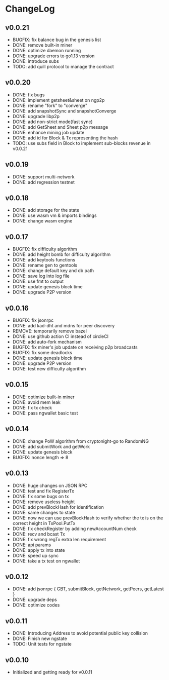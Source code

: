 # ChangeLog

## v0.0.21

- BUGFIX: fix balance bug in the genesis list
- DONE: remove built-in miner
- DONE: optimize daemon running
- DONE: upgrade errors to go1.13 version
- DONE: introduce subs
- TODO: add quill protocol to manage the contract

## v0.0.20

- DONE: fix bugs
- DONE: implement getsheet&sheet on ngp2p
- DONE: rename "fork" to "converge"
- DONE: add snapshotSync and snapshotConverge
- DONE: upgrade libp2p
- DONE: add non-strict mode(fast sync)
- DONE: add GetSheet and Sheet p2p message
- DONE: enhance mining job update
- DONE: add id for Block & Tx representing the hash
- TODO: use subs field in Block to implement sub-blocks revenue in v0.0.21

## v0.0.19

- DONE: support multi-network
- DONE: add regression testnet

## v0.0.18

- DONE: add storage for the state
- DONE: use wasm vm & imports bindings
- DONE: change wasm engine

## v0.0.17

- BUGFIX: fix difficulty algorithm
- DONE: add height bomb for difficulty algorithm
- DONE: add keytools functions
- DONE: rename gen to gentools
- DONE: change default key and db path
- DONE: save log into log file
- DONE: use fmt to output
- DONE: update genesis block time
- DONE: upgrade P2P version

## v0.0.16

- BUGFIX: fix jsonrpc
- DONE: add kad-dht and mdns for peer discovery
- REMOVE: temporarily remove bazel
- DONE: use github action CI instead of circleCI
- DONE: add auto-fork mechanism
- BUGFIX: fix miner's job update on receiving p2p broadcasts
- BUGFIX: fix some deadlocks
- DONE: update genesis block time
- DONE: upgrade P2P version
- DONE: test new difficulty algorithm

## v0.0.15

- DONE: optimize built-in miner
- DONE: avoid mem leak
- DONE: fix tx check
- DONE: pass ngwallet basic test

## v0.0.14

- DONE: change PoW algorithm from cryptonight-go to RandomNG
- DONE: add submitWork and getWork
- DONE: update genesis block
- BUGFIX: nonce length => 8

## v0.0.13

- DONE: huge changes on JSON RPC
- DONE: test and fix RegisterTx
- DONE: fix some bugs on tx
- DONE: remove useless height
- DONE: add prevBlockHash for identification
- DONE: same changes to state
- DONE: now we can use prevBlockHash to verify whether the tx is on the correct height in TxPool.PutTx
- DONE: fix checkRegister by adding newAccountNum check
- DONE: recv and bcast Tx
- DONE: fix wrong regTx extra len requirement
- DONE: api params
- DONE: apply tx into state
- DONE: speed up sync
- DONE: take a tx test on ngwallet

## v0.0.12

- DONE: add jsonrpc { GBT, submitBlock, getNetwork, getPeers, getLatest }
- DONE: upgrade deps
- DONE: optimize codes

## v0.0.11

- DONE: Introducing Address to avoid potential public key collision
- DONE: Finish new ngstate
- TODO: Unit tests for ngstate

## v0.0.10

- Initialized and getting ready for v0.0.11
